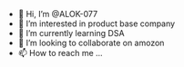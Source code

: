 - 👋 Hi, I’m @ALOK-077
- 👀 I’m interested in product base company
- 🌱 I’m currently learning DSA
- 💞️ I’m looking to collaborate on amozon
- 📫 How to reach me ...

<!---
ALOK-077/ALOK-077 is a ✨ special ✨ repository because its `README.md` (this file) appears on your GitHub profile.
You can click the Preview link to take a look at your changes.
--->
